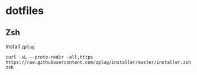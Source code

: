 # dotfiles

## Zsh

Install `zplug`

```
curl -sL --proto-redir -all,https https://raw.githubusercontent.com/zplug/installer/master/installer.zsh| zsh
```
